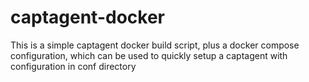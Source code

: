 # captagent-docker
This is a simple captagent docker build script, plus a docker compose configuration, which can be used to quickly setup a captagent with configuration in conf directory
